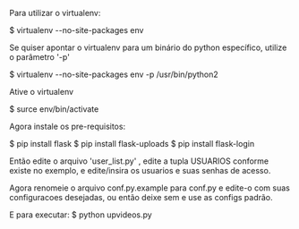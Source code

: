 Para utilizar o virtualenv:

$ virtualenv --no-site-packages env 

Se quiser apontar o virtualenv para um binário do python específico, utilize o parâmetro '-p'

$ virtualenv --no-site-packages env -p /usr/bin/python2

Ative o virtualenv

$ surce env/bin/activate

Agora instale os pre-requisitos:

$ pip install flask
$ pip install flask-uploads
$ pip install flask-login

Então edite o arquivo 'user_list.py' , edite a tupla USUARIOS conforme existe no exemplo, e edite/insira os usuarios e suas senhas de acesso.

Agora renomeie o arquivo conf.py.example para conf.py e edite-o com suas configuracoes desejadas, ou então deixe sem e use as configs padrão.

E para executar:
$ python upvideos.py

